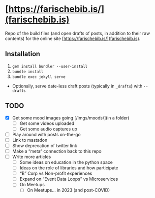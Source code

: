 # [https://farischebib.is/](farischebib.is)

Repo of the build files (and open drafts of posts, in addition to their raw contents) for the online site [https://farischebib.is/](farischebib.is). 

## Installation

1. `gem install bundler --user-install`
2. `bundle install`
3. `bundle exec jekyll serve`
  - Optionally, serve date-less draft posts (typically in `_drafts`) with `--drafts`


## TODO

- [x] Get some mood images going [/imgs/moods/](in a folder)
  - [ ] Get some videos uploaded
  - [ ] Get some audio captures up
- [ ] Play around with posts on-the-go
- [ ] Link to mastadon
- [ ] Show deprecation of twitter link
- [ ] Make a “meta” connection back to this repo
- [ ] Write more articles
  - [ ] Some ideas on education in the python space
  - [ ] Ideas on the role of libraries and how participate
  - [ ] “B” Corp vs Non-profit experiences
  - [ ] Expand on “Event Data Loops” vs Microservices
  - [ ] On Meetups
    - [ ] On Meetups… in 2023 (and post-COVID) 
